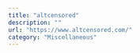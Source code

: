 ```yaml
---
title: "altcensored"
description: ""
url: "https://www.altcensored.com/"
category: "Miscellaneous"
---
```

